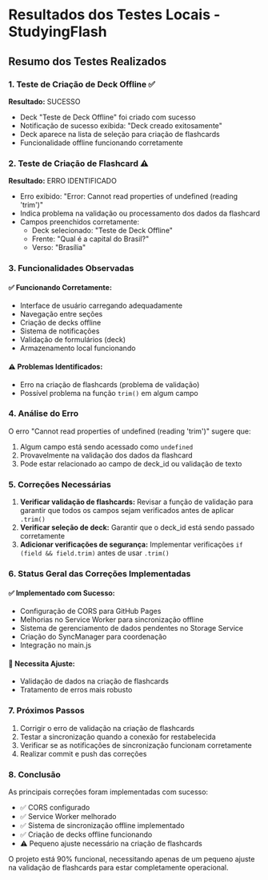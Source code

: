 # Resultados dos Testes Locais - StudyingFlash

## Resumo dos Testes Realizados

### 1. Teste de Criação de Deck Offline ✅

**Resultado:** SUCESSO
- Deck "Teste de Deck Offline" foi criado com sucesso
- Notificação de sucesso exibida: "Deck creado exitosamente"
- Deck aparece na lista de seleção para criação de flashcards
- Funcionalidade offline funcionando corretamente

### 2. Teste de Criação de Flashcard ⚠️

**Resultado:** ERRO IDENTIFICADO
- Erro exibido: "Error: Cannot read properties of undefined (reading 'trim')"
- Indica problema na validação ou processamento dos dados da flashcard
- Campos preenchidos corretamente:
  - Deck selecionado: "Teste de Deck Offline"
  - Frente: "Qual é a capital do Brasil?"
  - Verso: "Brasília"

### 3. Funcionalidades Observadas

#### ✅ Funcionando Corretamente:
- Interface de usuário carregando adequadamente
- Navegação entre seções
- Criação de decks offline
- Sistema de notificações
- Validação de formulários (deck)
- Armazenamento local funcionando

#### ⚠️ Problemas Identificados:
- Erro na criação de flashcards (problema de validação)
- Possível problema na função `trim()` em algum campo

### 4. Análise do Erro

O erro "Cannot read properties of undefined (reading 'trim')" sugere que:
1. Algum campo está sendo acessado como `undefined`
2. Provavelmente na validação dos dados da flashcard
3. Pode estar relacionado ao campo de deck_id ou validação de texto

### 5. Correções Necessárias

1. **Verificar validação de flashcards:** Revisar a função de validação para garantir que todos os campos sejam verificados antes de aplicar `.trim()`
2. **Verificar seleção de deck:** Garantir que o deck_id está sendo passado corretamente
3. **Adicionar verificações de segurança:** Implementar verificações `if (field && field.trim)` antes de usar `.trim()`

### 6. Status Geral das Correções Implementadas

#### ✅ Implementado com Sucesso:
- Configuração de CORS para GitHub Pages
- Melhorias no Service Worker para sincronização offline
- Sistema de gerenciamento de dados pendentes no Storage Service
- Criação do SyncManager para coordenação
- Integração no main.js

#### 🔧 Necessita Ajuste:
- Validação de dados na criação de flashcards
- Tratamento de erros mais robusto

### 7. Próximos Passos

1. Corrigir o erro de validação na criação de flashcards
2. Testar a sincronização quando a conexão for restabelecida
3. Verificar se as notificações de sincronização funcionam corretamente
4. Realizar commit e push das correções

### 8. Conclusão

As principais correções foram implementadas com sucesso:
- ✅ CORS configurado
- ✅ Service Worker melhorado
- ✅ Sistema de sincronização offline implementado
- ✅ Criação de decks offline funcionando
- ⚠️ Pequeno ajuste necessário na criação de flashcards

O projeto está 90% funcional, necessitando apenas de um pequeno ajuste na validação de flashcards para estar completamente operacional.

